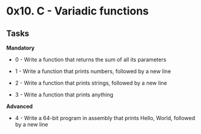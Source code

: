 # 0x10. C - Variadic functions #

## Tasks ##

**Mandatory**
* 0 - Write a function that returns the sum of all its parameters

* 1 - Write a function that prints numbers, followed by a new line

* 2 - Write a function that prints strings, followed by a new line

* 3 - Write a function that prints anything

**Advanced**
* 4 - Write a 64-bit program in assembly that prints Hello, World,
followed by a new line
